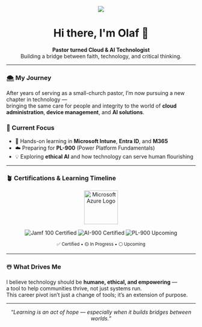 <p align="center">
  <img src="https://raw.githubusercontent.com/olafvdk/olafvdk/refs/heads/main/snowman_blue_icon.ico"
</p>
  
<!-- Greeting Section -->

<h1 align="center">Hi there, I'm Olaf 👋</h1>

<p align="center">
  <b>Pastor turned Cloud & AI Technologist</b><br>
  Building a bridge between faith, technology, and critical thinking.
</p>

---

### 🌨️ My Journey
After years of serving as a small-church pastor, I’m now pursuing a new chapter in technology —  
bringing the same care for people and integrity to the world of **cloud administration**, **device management**, and **AI solutions**.

### 🧭 Current Focus
- 🎯 Hands-on learning in **Microsoft Intune**, **Entra ID**, and **M365**  
- ☁️ Preparing for **PL-900** (Power Platform Fundamentals)
- 💡 Exploring **ethical AI** and how technology can serve human flourishing

---

### 🪴 Certifications & Learning Timeline

<p align="center">
  <img src="https://upload.wikimedia.org/wikipedia/commons/a/a8/Microsoft_Azure_Logo.svg" width="90" alt="Microsoft Azure Logo">
</p>

<p align="center">
  <img src="https://img.shields.io/badge/Jamf%20100-Certified-blue?style=for-the-badge&logo=apple&logoColor=white" alt="Jamf 100 Certified">
  <img src="https://img.shields.io/badge/AI--900-Certified-brightgreen?style=for-the-badge&logo=microsoft&logoColor=white" alt="AI-900 Certified">
  <img src="https://img.shields.io/badge/PL--900-Up%20Next-lightgrey?style=for-the-badge&logo=powerbi&logoColor=white" alt="PL-900 Upcoming">
</p>


<p align="center">
  <sub>✅ Certified • 🟡 In Progress • ⚪ Upcoming</sub>
</p>

---

### ☃️ What Drives Me
I believe technology should be **humane, ethical, and empowering** —  
a tool to help communities thrive, not just systems run.  
This career pivot isn’t just a change of tools; it’s an extension of purpose.

---

<p align="center">
  <i>“Learning is an act of hope — especially when it builds bridges between worlds.”</i>
</p>
